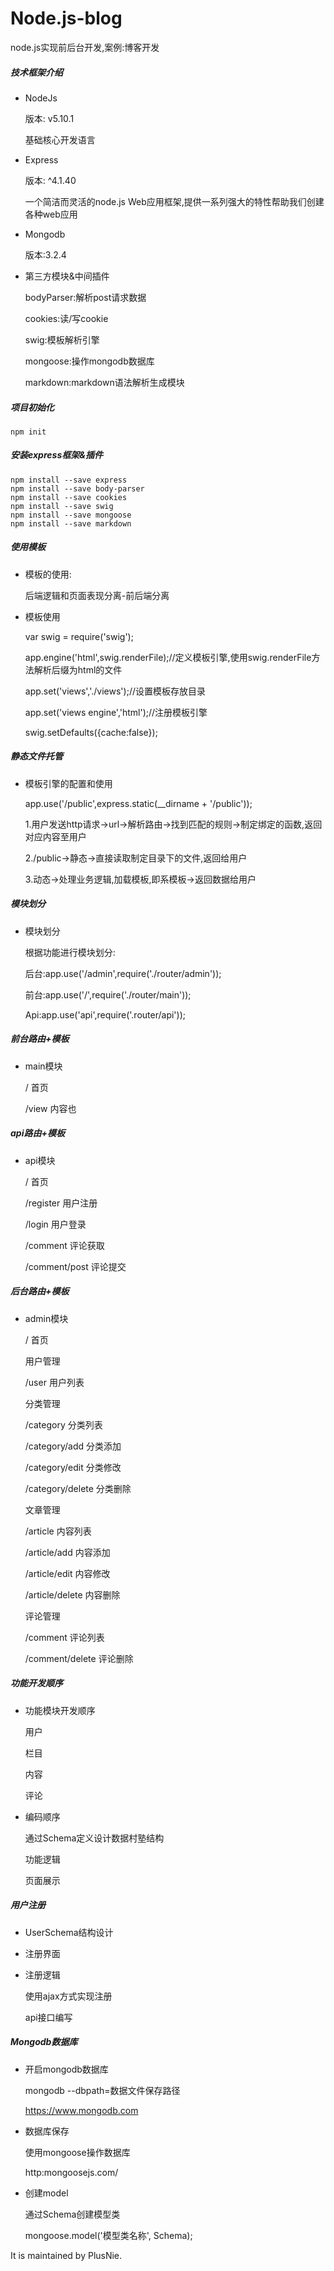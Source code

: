 # Node.js-blog

node.js实现前后台开发,案例:博客开发

##### 技术框架介绍

- NodeJs

    版本: v5.10.1

    基础核心开发语言

- Express

    版本: ^4.1.40

    一个简洁而灵活的node.js Web应用框架,提供一系列强大的特性帮助我们创建各种web应用

- Mongodb

    版本:3.2.4
    
- 第三方模块&中间插件

    bodyParser:解析post请求数据
    
    cookies:读/写cookie
    
    swig:模板解析引擎
    
    mongoose:操作mongodb数据库
    
    markdown:markdown语法解析生成模块


##### 项目初始化

    npm init

##### 安装express框架&插件

    npm install --save express
    npm install --save body-parser
    npm install --save cookies
    npm install --save swig
    npm install --save mongoose
    npm install --save markdown
    
##### 使用模板
   
- 模板的使用:

    后端逻辑和页面表现分离-前后端分离
   
- 模板使用
   
   var swig = require('swig');
   
   app.engine('html',swig.renderFile);//定义模板引擎,使用swig.renderFile方法解析后缀为html的文件
   
   app.set('views','./views');//设置模板存放目录
   
   app.set('views engine','html');//注册模板引擎
   
   swig.setDefaults({cache:false});
   

##### 静态文件托管

- 模板引擎的配置和使用

   app.use('/public',express.static(__dirname + '/public'));
   
   1.用户发送http请求->url->解析路由->找到匹配的规则->制定绑定的函数,返回对应内容至用户
   
   2./public->静态->直接读取制定目录下的文件,返回给用户
   
   3.动态->处理业务逻辑,加载模板,即系模板->返回数据给用户
   
   
##### 模块划分

- 模块划分
    
    根据功能进行模块划分:
    
    后台:app.use('/admin',require('./router/admin'));
    
    前台:app.use('/',require('./router/main'));
    
    Api:app.use('api',require('.router/api'));
    
    
##### 前台路由+模板

- main模块

    /                   首页
    
    /view               内容也
    
##### api路由+模板
    
- api模块

    /                   首页
    
    /register           用户注册
    
    /login              用户登录
    
    /comment            评论获取
    
    /comment/post       评论提交
 
##### 后台路由+模板
    
- admin模块
    
    /                   首页
    
    用户管理
    
    /user               用户列表
    
    分类管理
    
    /category           分类列表
        
    /category/add       分类添加
    
    /category/edit      分类修改
    
    /category/delete    分类删除
   
    文章管理
    
    /article            内容列表
    
    /article/add        内容添加
    
    /article/edit       内容修改
    
    /article/delete     内容删除
    
    评论管理
    
    /comment            评论列表
    
    /comment/delete     评论删除
    
##### 功能开发顺序

- 功能模块开发顺序

    用户
    
    栏目
    
    内容
    
    评论
    
- 编码顺序

    通过Schema定义设计数据村塾结构
    
    功能逻辑
    
    页面展示
    
##### 用户注册

- UserSchema结构设计

- 注册界面

- 注册逻辑

    使用ajax方式实现注册
    
    api接口编写
   
   
##### Mongodb数据库

- 开启mongodb数据库

    mongodb --dbpath=数据文件保存路径

    https://www.mongodb.com

- 数据库保存

    使用mongoose操作数据库

    http:mongoosejs.com/

- 创建model

    通过Schema创建模型类

    mongoose.model('模型类名称', Schema);
   
   
   
   
   
   
   
   
   
   
   
 It is maintained by PlusNie.